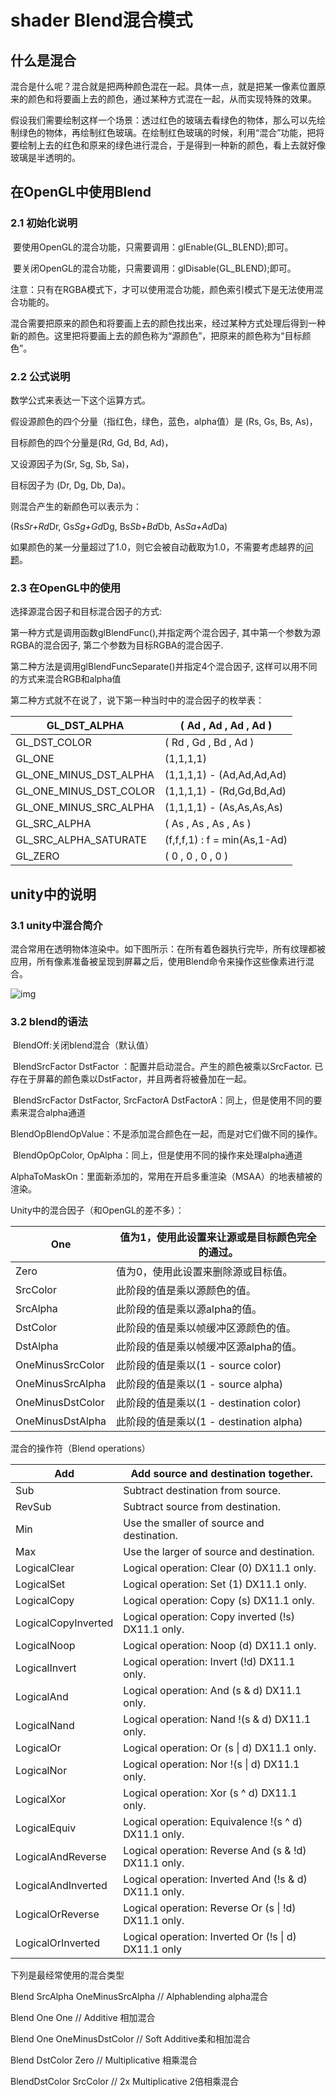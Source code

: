 # shader Blend混合模式

## 什么是混合

​      混合是什么呢？混合就是把两种颜色混在一起。具体一点，就是把某一像素位置原来的颜色和将要画上去的颜色，通过某种方式混在一起，从而实现特殊的效果。

假设我们需要绘制这样一个场景：透过红色的玻璃去看绿色的物体，那么可以先绘制绿色的物体，再绘制红色玻璃。在绘制红色玻璃的时候，利用“混合”功能，把将要绘制上去的红色和原来的绿色进行混合，于是得到一种新的颜色，看上去就好像玻璃是半透明的。

## 在OpenGL中使用Blend

### 2.1 初始化说明

​      要使用OpenGL的混合功能，只需要调用：glEnable(GL_BLEND);即可。

​      要关闭OpenGL的混合功能，只需要调用：glDisable(GL_BLEND);即可。

注意：只有在RGBA模式下，才可以使用混合功能，颜色索引模式下是无法使用混合功能的。

​      混合需要把原来的颜色和将要画上去的颜色找出来，经过某种方式处理后得到一种新的颜色。这里把将要画上去的颜色称为“源颜色”，把原来的颜色称为“目标颜色”。

### 2.2 公式说明

数学公式来表达一下这个运算方式。

假设源颜色的四个分量（指红色，绿色，蓝色，alpha值）是 (Rs, Gs, Bs, As)，

目标颜色的四个分量是(Rd, Gd, Bd, Ad)，

又设源因子为(Sr, Sg, Sb, Sa)，

目标因子为 (Dr, Dg, Db, Da)。

则混合产生的新颜色可以表示为：

 (Rs*Sr+Rd*Dr, Gs*Sg+Gd*Dg, Bs*Sb+Bd*Db, As*Sa+Ad*Da) 

如果颜色的某一分量超过了1.0，则它会被自动截取为1.0，不需要考虑越界的[问题](http://www.manew.com/forum-ask-1.html)。

### 2.3 在OpenGL中的使用

选择源混合因子和目标混合因子的方式:

第一种方式是调用函数glBlendFunc(),并指定两个混合因子, 其中第一个参数为源RGBA的混合因子, 第二个参数为目标RGBA的混合因子.

第二种方法是调用glBlendFuncSeparate()并指定4个混合因子, 这样可以用不同的方式来混合RGB和alpha值

第二种方式就不在说了，说下第一种当时中的混合因子的枚举表：

| GL_DST_ALPHA           | ( Ad , Ad , Ad , Ad )        |
| ---------------------- | ---------------------------- |
| GL_DST_COLOR           | ( Rd , Gd , Bd , Ad )        |
| GL_ONE                 | (1,1,1,1)                    |
| GL_ONE_MINUS_DST_ALPHA | (1,1,1,1) - (Ad,Ad,Ad,Ad)    |
| GL_ONE_MINUS_DST_COLOR | (1,1,1,1) - (Rd,Gd,Bd,Ad)    |
| GL_ONE_MINUS_SRC_ALPHA | (1,1,1,1) - (As,As,As,As)    |
| GL_SRC_ALPHA           | ( As , As , As , As )        |
| GL_SRC_ALPHA_SATURATE  | (f,f,f,1) : f = min(As,1-Ad) |
| GL_ZERO                | ( 0 , 0 , 0 , 0 )            |

## unity中的说明

### 3.1 unity中混合简介

混合常用在透明物体渲染中。如下图所示：在所有着色器执行完毕，所有纹理都被应用，所有像素准备被呈现到屏幕之后，使用Blend命令来操作这些像素进行混合。



![img](https://img-blog.csdn.net/20180929213942524?watermark/2/text/aHR0cHM6Ly9ibG9nLmNzZG4ubmV0L3FxXzM1MDMwNDk5/font/5a6L5L2T/fontsize/400/fill/I0JBQkFCMA==/dissolve/70)

### 3.2 blend的语法

​      BlendOff:关闭blend混合（默认值）

​      BlendSrcFactor DstFactor ：配置并启动混合。产生的颜色被乘以SrcFactor. 已存在于屏幕的颜色乘以DstFactor，并且两者将被叠加在一起。

​      BlendSrcFactor DstFactor, SrcFactorA DstFactorA：同上，但是使用不同的要素来混合alpha通道

​      BlendOpBlendOpValue：不是添加混合颜色在一起，而是对它们做不同的操作。

​      BlendOpOpColor, OpAlpha：同上，但是使用不同的操作来处理alpha通道

​      AlphaToMaskOn：里面新添加的，常用在开启多重渲染（MSAA）的地表植被的渲染。

 

Unity中的混合因子（和OpenGL的差不多）：

| One              | 值为1，使用此设置来让源或是目标颜色完全的通过。 |
| ---------------- | ----------------------------------------------- |
| Zero             | 值为0，使用此设置来删除源或目标值。             |
| SrcColor         | 此阶段的值是乘以源颜色的值。                    |
| SrcAlpha         | 此阶段的值是乘以源alpha的值。                   |
| DstColor         | 此阶段的值是乘以帧缓冲区源颜色的值。            |
| DstAlpha         | 此阶段的值是乘以帧缓冲区源alpha的值。           |
| OneMinusSrcColor | 此阶段的值是乘以(1 - source color)              |
| OneMinusSrcAlpha | 此阶段的值是乘以(1 - source alpha)              |
| OneMinusDstColor | 此阶段的值是乘以(1 - destination color)         |
| OneMinusDstAlpha | 此阶段的值是乘以(1 - destination alpha)         |

 

混合的操作符（Blend operations）

| Add                 | Add source and destination together.                  |
| ------------------- | ----------------------------------------------------- |
| Sub                 | Subtract destination from source.                     |
| RevSub              | Subtract source from destination.                     |
| Min                 | Use the smaller of source and destination.            |
| Max                 | Use the larger of source and destination.             |
| LogicalClear        | Logical operation: Clear (0) DX11.1 only.             |
| LogicalSet          | Logical operation: Set (1) DX11.1 only.               |
| LogicalCopy         | Logical operation: Copy (s) DX11.1 only.              |
| LogicalCopyInverted | Logical operation: Copy inverted (!s) DX11.1 only.    |
| LogicalNoop         | Logical operation: Noop (d) DX11.1 only.              |
| LogicalInvert       | Logical operation: Invert (!d) DX11.1 only.           |
| LogicalAnd          | Logical operation: And (s & d) DX11.1 only.           |
| LogicalNand         | Logical operation: Nand !(s & d) DX11.1 only.         |
| LogicalOr           | Logical operation: Or (s \| d) DX11.1 only.           |
| LogicalNor          | Logical operation: Nor !(s \| d) DX11.1 only.         |
| LogicalXor          | Logical operation: Xor (s ^ d) DX11.1 only.           |
| LogicalEquiv        | Logical operation: Equivalence !(s ^ d) DX11.1 only.  |
| LogicalAndReverse   | Logical operation: Reverse And (s & !d) DX11.1 only.  |
| LogicalAndInverted  | Logical operation: Inverted And (!s & d) DX11.1 only. |
| LogicalOrReverse    | Logical operation: Reverse Or (s \| !d) DX11.1 only.  |
| LogicalOrInverted   | Logical operation: Inverted Or (!s \| d) DX11.1 only  |

 

下列是最经常使用的混合类型

Blend SrcAlpha OneMinusSrcAlpha // Alphablending alpha混合

Blend One One // Additive 相加混合

Blend One OneMinusDstColor // Soft Additive柔和相加混合

Blend DstColor Zero // Multiplicative 相乘混合

BlendDstColor SrcColor // 2x Multiplicative 2倍相乘混合